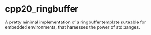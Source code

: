 # cpp20_ringbuffer

A pretty minimal implementation of a ringbuffer template suiteable for embedded environments, that harnesses the power of std::ranges. 

